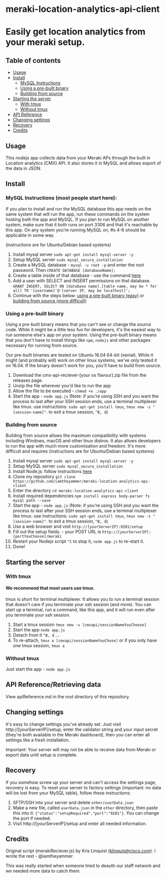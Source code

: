 # meraki-location-analytics-api-client

# Easily get location analytics from your meraki setup.

## Table of contents

- [Usage](#usage)
- [Install](#install)
  - [MySQL Instructions](#mysql-instructions-most-people-start-here)
  - [Using a pre-built binary](#using-a-pre-built-binary)
  - [Building from source](#building-from-source)
- [Starting the server](#starting-the-server)
  - [With tmux](#with-tmux)
  - [Without tmux](#without-tmux)
- [API Reference](#api-referenceretrieving-data)
- [Changing settings](#changing-settings)
- [Recovery](#recovery)
- [Credits](#credits)


## Usage
This nodejs app collects data from your Meraki APs through the built in Location analytics (CMX) API. It also stores it in MySQL and allows export of the data in JSON.

## Install

### MySQL Instructions (most people start here):
If you plan to install and run the MySQL database this app needs on the same system that will run the app, run these commands on the system hosting both the app and MySQL. If you plan to run MySQL on another system, make sure that it both runs on port 3306 and that it's reachable by this app. On any system you're running MySQL on, #s 4-6 should be applicable in some way.

(instructions are for Ubuntu/Debian based systems)

1. Install mysql server `sudo apt-get install mysql-server -y`
2. Setup MySQL server `sudo mysql_secure_installation`
3. Create a MySQL database - `mysql -u root -p` and enter the root password. Then `CREATE DATABASE [databaseName];`
4. Create a table inside of that database - use the command [here](https://pastebin.com/8NeS7j5d)
5. Add a user with SELECT and INSERT permissions on that database. `GRANT INSERT, SELECT ON [database name].[table name, may be * for all] TO '[username]'@'[server IP, may be localhost]';`
6. Continue with the steps below: [using a pre-built binary (easy)](#using-a-pre-built-binary) or [building from source (more difficult)](#building-from-source)

### Using a pre-built binary
Using a pre-built binary means that you can't see or change the source code. While it might be a little less fun for developers, it's the easiest way to run someone else's app on your system. Using the pre-built binary means that you don't have to install things like `npm`, `nodejs` and other packages necessary for running from source.

Our pre-built binaries are tested on Ubuntu 16.04 64-bit (xenial). While it might (and probably will) work on other linux systems, we've only tested it on 16.04. If the binary doesn't work for you, you'll have to build from source.

1. Download the cmx-api-reciever-[your os flavour].zip file from the releases page.
2. Unzip the file wherever you'd like to run the app
3. Allow the file to be executed - `chmod +x ./app`
4. Start the app - `node app.js`
(Note: if you're using SSH and you want the process to last after your SSH session ends, use a terminal multiplexer like tmux. use instructions: `sudo apt-get install tmux`, `tmux new -s "[session-name]"`. to exit a tmux session, `^B, d`)

### Building from source
Building from source allows the maximum compatibility with systems including Windows, macOS and other linux distros. It also allows developers to run the app with much more customisation and freedom. It's more difficult and requires
(instructions are for Ubuntu/Debian based systems)

1. Install mysql server `sudo apt-get install mysql-server -y`
2. Setup MySQL server `sudo mysql_secure_installation`
3. Install Node.js: follow instructions [here](https://nodejs.org/en/download/package-manager/)
4. Clone my repository `git clone https://github.com/iamtheyammer/meraki-location-analytics-api-client`
5. Enter the directory `cd meraki-location-analytics-api-client`
6. Install required dependencies `npm install express body-parser fs mysql path --save`
7. Start the app - `node app.js`
(Note: if you're using SSH and you want the process to last after your SSH session ends, use a terminal multiplexer like tmux. use instructions: `sudo apt-get install tmux`, `tmux new -s "[session-name]"`. to exit a tmux session, `^B, d`)
8. Use a web browser and visit `http://[yourServerIP]:9201/setup`
9. Fill out the setup fields. - your POST URL is `http://[yourServerIP]:[portYouChoose]/meraki`
10. Restart your Nodejs script `^C` to stop it, `node app.js` to re-start it.
11. Done!


## Starting the server

### With tmux
#### We recommend that most users use tmux.

tmux is short for terminal multiplexer. It allows you to run a terminal session that doesn't care if you terminate your ssh session (and more). You can start up a terminal, run a command, like this app, and it will run even after you terminate your ssh session.
1. Start a tmux session `tmux new -s [cmxapi/sessionNameYouChoose]`
2. Start the app `node app.js`
3. Detach from it `^B, d`
...
4. To re-attach, `tmux a [cmxapi/sessionNameYouChose]` or if you only have one tmux session, `tmux a`

### Without tmux
Just start the app - `node app.js`

## API Reference/Retrieving data
View apiReference.md in the root directory of this repository.

## Changing settings
It's easy to change settings you've already set. Just visit http://[yourServerIP]/setup, enter the validator string and your input secret (they're both available in the Meraki dashboard), then you can enter all settings like a fresh installation.  

Important: Your server will may not be able to receive data from Meraki or export data until setup is complete.

## Recovery
If you somehow screw up your server and can't access the settings page, recovery is easy.
To reset your server to factory settings (important: no data will be lost from your MySQL table), follow these instructions:

1. SFTP/SSH into your server and delete `other/userData.json`
2. Make a new file, called `userData.json` in the `other` directory, then paste this into it: `{"status":"setupRequired","port":"9201"}`. You can change the port if needed.
3. Visit http://[yourServerIP]/setup and enter all needed information.

## Credits
Original script (merakiReciever.js) by Kris Linquist (klinquis@cisco.com).
I wrote the rest - @iamtheyammer

This was really started when someone tried to deauth our staff network and we needed more data to catch them.
